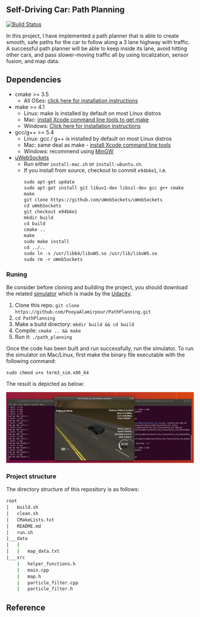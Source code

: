 ## Self-Driving Car: Path Planning

[![Build Status](https://travis-ci.org/joemccann/dillinger.svg?branch=master)](https://travis-ci.org/joemccann/dillinger)

In this project, I have implemented a path planner that is able to create smooth, safe paths for the car to follow along a 3 lane highway with traffic. A successful path planner will be able to keep inside its lane, avoid hitting other cars, and pass slower-moving traffic all by using localization, sensor fusion, and map data.

## Dependencies

* cmake >= 3.5
  * All OSes: [click here for installation instructions](https://cmake.org/install/)
* make >= 4.1
  * Linux: make is installed by default on most Linux distros
  * Mac: [install Xcode command line tools to get make](https://developer.apple.com/xcode/features/)
  * Windows: [Click here for installation instructions](http://gnuwin32.sourceforge.net/packages/make.htm)
* gcc/g++ >= 5.4
  * Linux: gcc / g++ is installed by default on most Linux distros
  * Mac: same deal as make - [install Xcode command line tools](https://developer.apple.com/xcode/features/)
  * Windows: recommend using [MinGW](http://www.mingw.org/)
* [uWebSockets](https://github.com/uWebSockets/uWebSockets)
  * Run either `install-mac.sh` or `install-ubuntu.sh`.
  * If you install from source, checkout to commit `e94b6e1`, i.e.
    ```
    sudo apt-get update
    sudo apt-get install git libuv1-dev libssl-dev gcc g++ cmake make
    git clone https://github.com/uWebSockets/uWebSockets 
    cd uWebSockets
    git checkout e94b6e1
    mkdir build
    cd build
    cmake ..
    make 
    sudo make install
    cd ../..
    sudo ln -s /usr/lib64/libuWS.so /usr/lib/libuWS.so
    sudo rm -r uWebSockets
    ```
    
### Runing
Be consider before cloning and building the project, you should download the related [simulator](https://github.com/udacity/self-driving-car-sim/releases/tag/T3_v1.2) which is made by the [Udacity](http://www.udacity.com). 
1. Clone this repo. ```git clone https://github.com/PooyaAlamirpour/PathPlanning.git```
2. ```cd PathPlanning```
3. Make a build directory: ```mkdir build && cd build```
4. Compile: ```cmake .. && make```
5. Run it: ```./path_planning```

Once the code has been built and run successfully, run the simulator. To run the simulator on Mac/Linux, first make the binary file executable with the following command:
```
sudo chmod u+x term3_sim.x86_64
```
The result is depicted as below:

![Output](https://github.com/PooyaAlamirpour/PathPlanning/blob/master/Images/Output.png)

### Project structure
The directory structure of this repository is as follows:
```bash
root
|   build.sh
|   clean.sh
|   CMakeLists.txt
|   README.md
|   run.sh
|___data
|   |   
|   |   map_data.txt
|___src
    |   helper_functions.h
    |   main.cpp
    |   map.h
    |   particle_filter.cpp
    |   particle_filter.h
```

## Reference
[]()
